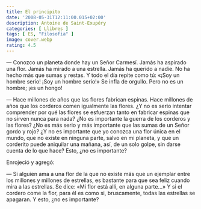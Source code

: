 ```yaml
---
title: El principito 
date: '2008-05-31T12:11:00.015+02:00'
description: Antoine de Saint-Exupéry
categories: [ Llibres ]
tags: [ ES, "Filosofia" ]
image: cover.webp
rating: 4.5
---
```


&mdash; Conozco un planeta donde hay un Señor Carmesí. Jamás ha aspirado una flor. Jamás ha mirado a una estrella. Jamás ha querido a nadie. No ha hecho más que sumas y restas. Y todo el día repite como tú: «¡Soy un hombre serio! ¡Soy un hombre serio!» Se infla de orgullo. Pero no es un hombre; ¡es un hongo!

&mdash; Hace millones de años que las flores fabrican espinas. Hace millones de años que los corderos comen igualmente las flores. ¿Y no es serio intentar comprender por qué las flores se esfuerzan tanto en fabricar espinas que no sirven nunca para nada? ¿No es importante la guerra de los corderos y las flores? ¿No es más serio y más importante que las sumas de un Señor gordo y rojo? ¿Y no es importante que yo conozca una flor única en el mundo, que no existe en ninguna parte, salvo en mi planeta, y que un corderito puede aniquilar una mañana, así, de un solo golpe, sin darse cuenta de lo que hace? Esto, ¿no es importante?

Enrojeció y agregó:

&mdash; Si alguien ama a una flor de la que no existe más que un ejemplar entre los millones y millones de estrellas, es bastante para que sea feliz cuando mira a las estrellas. Se dice: «Mi flor está allí, en alguna parte...» Y si el cordero come la flor, para él es como si, bruscamente, todas las estrellas se apagaran. Y esto, ¿no es importante?
